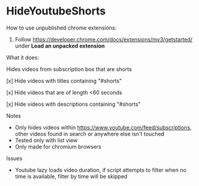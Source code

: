# HideYoutubeShorts

How to use unpublished chrome extensions:
1. Follow https://developer.chrome.com/docs/extensions/mv3/getstarted/ under **Load an unpacked extension**


What it does:

Hides videos from subscription box that are shorts

[x] Hide videos with titles containing "#shorts"

[x] Hide videos that are of length <60 seconds

[x] Hide videos with descriptions containing "#shorts"

Notes 
* Only hides videos within https://www.youtube.com/feed/subscriptions, other videos found in search or anywhere else isn't touched
* Tested only with list view
* Only made for chromium browsers

Issues

* Youtube lazy loads video duration, if script attempts to filter when no time is available, filter by time will be skipped
